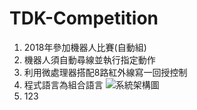 # TDK-Competition

1. 2018年參加機器人比賽(自動組)
2. 機器人須自動尋線並執行指定動作
3. 利用微處理器搭配8路紅外線寫一回授控制
4. 程式語言為組合語言
![系統架構圖](連結 "![image](https://user-images.githubusercontent.com/83625018/117560747-07befb00-b0c3-11eb-9444-62673f6d1987.png)")
6. 123
